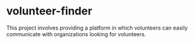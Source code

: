 # volunteer-finder
This project involves providing a platform in which volunteers can easily communicate with organizations looking for volunteers. 

